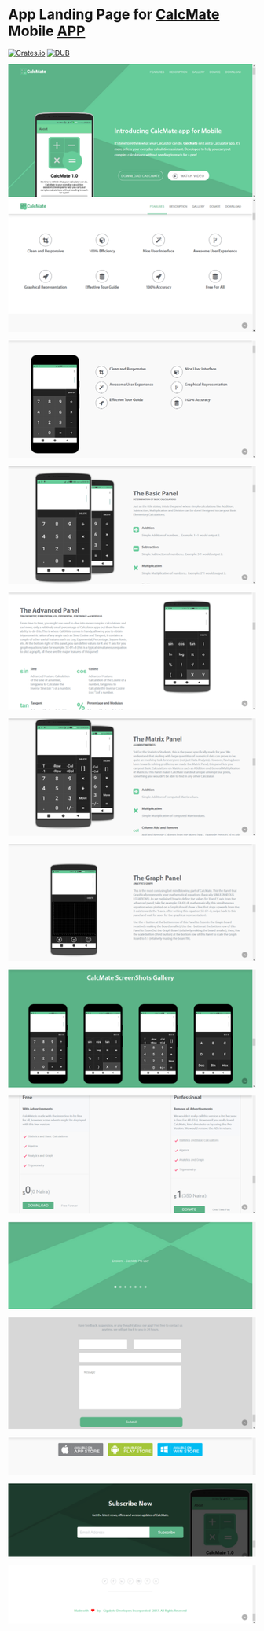 App Landing Page for <a href="http://gigabytedevelopersinc.com/apps/calcmate">CalcMate</a> Mobile <a href="#">APP</a>
====================================================================

[![Crates.io](https://img.shields.io/crates/l/rustc-serialize.svg)](#)
[![DUB](https://img.shields.io/badge/downloads-1k%2Fweek-green.svg)]()

![CalcMate-WEB](https://raw.githubusercontent.com/gigabytedevelopers/CalcMate-WEB/master/images/banners/banner1.png)
![CalcMate-WEB](https://raw.githubusercontent.com/gigabytedevelopers/CalcMate-WEB/master/images/banners/banner2.png)


![CalcMate-WEB](https://raw.githubusercontent.com/gigabytedevelopers/CalcMate-WEB/master/images/banners/banner3.png)

![CalcMate-WEB](https://raw.githubusercontent.com/gigabytedevelopers/CalcMate-WEB/master/images/banners/banner4.png)

![CalcMate-WEB](https://raw.githubusercontent.com/gigabytedevelopers/CalcMate-WEB/master/images/banners/banner5.png)

![CalcMate-WEB](https://raw.githubusercontent.com/gigabytedevelopers/CalcMate-WEB/master/images/banners/banner6.png)

![CalcMate-WEB](https://raw.githubusercontent.com/gigabytedevelopers/CalcMate-WEB/master/images/banners/banner7.png)

![CalcMate-WEB](https://raw.githubusercontent.com/gigabytedevelopers/CalcMate-WEB/master/images/banners/banner8.png)

![CalcMate-WEB](https://raw.githubusercontent.com/gigabytedevelopers/CalcMate-WEB/master/images/banners/banner9.png)

![CalcMate-WEB](https://raw.githubusercontent.com/gigabytedevelopers/CalcMate-WEB/master/images/banners/banner10.png)

![CalcMate-WEB](https://raw.githubusercontent.com/gigabytedevelopers/CalcMate-WEB/master/images/banners/banner11.png)

![CalcMate-WEB](https://raw.githubusercontent.com/gigabytedevelopers/CalcMate-WEB/master/images/banners/banner12.png)

![CalcMate-WEB](https://raw.githubusercontent.com/gigabytedevelopers/CalcMate-WEB/master/images/banners/banner13.png)

![CalcMate-WEB](https://raw.githubusercontent.com/gigabytedevelopers/CalcMate-WEB/master/images/banners/banner14.png)